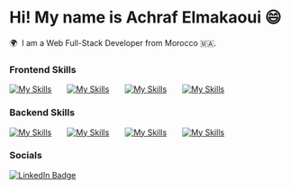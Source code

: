 Hi! My name is Achraf Elmakaoui 😄
========================================================================================================================================

🌍  I am a Web Full-Stack Developer from Morocco 🇲🇦.
<br/>

### Frontend Skills

[![My Skills](https://skillicons.dev/icons?i=html,css,bootstrap)](https://skillicons.dev) &nbsp;&nbsp;&nbsp;&nbsp;&nbsp; [![My Skills](https://skillicons.dev/icons?i=js,ts)](https://skillicons.dev) &nbsp;&nbsp;&nbsp;&nbsp;&nbsp; [![My Skills](https://skillicons.dev/icons?i=react,redux,next)](https://skillicons.dev) &nbsp;&nbsp;&nbsp;&nbsp;&nbsp; [![My Skills](https://skillicons.dev/icons?i=nodejs,vite)](https://skillicons.dev)
<br/>

### Backend Skills

[![My Skills](https://skillicons.dev/icons?i=php,laravel)](https://skillicons.dev) &nbsp;&nbsp;&nbsp;&nbsp;&nbsp; [![My Skills](https://skillicons.dev/icons?i=express,mongodb)](https://skillicons.dev) &nbsp;&nbsp;&nbsp;&nbsp;&nbsp; [![My Skills](https://skillicons.dev/icons?i=mysql)](https://skillicons.dev) &nbsp;&nbsp;&nbsp;&nbsp;&nbsp; [![My Skills](https://skillicons.dev/icons?i=python)](https://skillicons.dev)
<br/>

### Socials

<div id="badges">
  <a href="https://www.linkedin.com/in/achraf-el-makaoui/">
    <img src="https://img.shields.io/badge/LinkedIn-blue?style=for-the-badge&logo=linkedin&logoColor=white" alt="LinkedIn Badge"/>
  </a>
</div>

